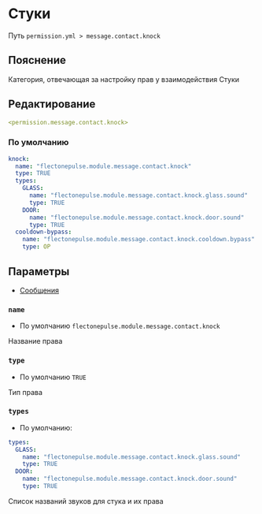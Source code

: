 # Стуки
Путь `permission.yml > message.contact.knock`

## Пояснение
Категория, отвечающая за настройку прав у взаимодействия Стуки

## Редактирование
```yaml
<permission.message.contact.knock>
```

### По умолчанию
```yaml
knock:
  name: "flectonepulse.module.message.contact.knock"
  type: TRUE
  types:
    GLASS:
      name: "flectonepulse.module.message.contact.knock.glass.sound"
      type: TRUE
    DOOR:
      name: "flectonepulse.module.message.contact.knock.door.sound"
      type: TRUE
  cooldown-bypass:
    name: "flectonepulse.module.message.contact.knock.cooldown.bypass"
    type: OP
```

## Параметры

- [Сообщения](/ru/message/contact/knock/)

### `name`
- По умолчанию `flectonepulse.module.message.contact.knock`

Название права

### `type`
- По умолчанию `TRUE`

Тип права

### `types`
- По умолчанию:
```yaml
types:
  GLASS:
    name: "flectonepulse.module.message.contact.knock.glass.sound"
    type: TRUE
  DOOR:
    name: "flectonepulse.module.message.contact.knock.door.sound"
    type: TRUE
```

Список названий звуков для стука и их права

<!--@include: @/ru/parts/permission.md-->

